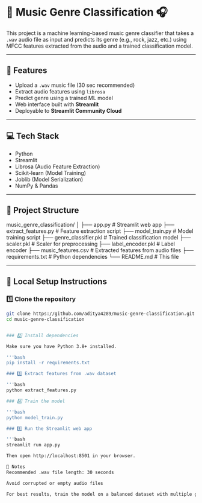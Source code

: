 # 🎵 Music Genre Classification 🎧

This project is a machine learning-based music genre classifier that takes a `.wav` audio file as input and predicts its genre (e.g., rock, jazz, etc.) using MFCC features extracted from the audio and a trained classification model.

---

## 📌 Features

- Upload a `.wav` music file (30 sec recommended)
- Extract audio features using `librosa`
- Predict genre using a trained ML model
- Web interface built with **Streamlit**
- Deployable to **Streamlit Community Cloud**

---

## 💻 Tech Stack

- Python
- Streamlit
- Librosa (Audio Feature Extraction)
- Scikit-learn (Model Training)
- Joblib (Model Serialization)
- NumPy & Pandas

---

## 📁 Project Structure

music_genre_classification/
│
├── app.py # Streamlit web app
├── extract_features.py # Feature extraction script
├── model_train.py # Model training script
├── genre_classifier.pkl # Trained classification model
├── scaler.pkl # Scaler for preprocessing
├── label_encoder.pkl # Label encoder
├── music_features.csv # Extracted features from audio files
├── requirements.txt # Python dependencies
└── README.md # This file


---

## 🚀 Local Setup Instructions

### 1️⃣ Clone the repository

```bash
git clone https://github.com/aditya4289/music-genre-classification.git
cd music-genre-classification


### 2️⃣ Install dependencies

Make sure you have Python 3.8+ installed.

'''bash
pip install -r requirements.txt

### 3️⃣ Extract features from .wav dataset

'''bash
python extract_features.py

### 4️⃣ Train the model

'''bash
python model_train.py

### 5️⃣ Run the Streamlit web app

'''bash
streamlit run app.py

Then open http://localhost:8501 in your browser.

🧠 Notes
Recommended .wav file length: 30 seconds

Avoid corrupted or empty audio files

For best results, train the model on a balanced dataset with multiple genres